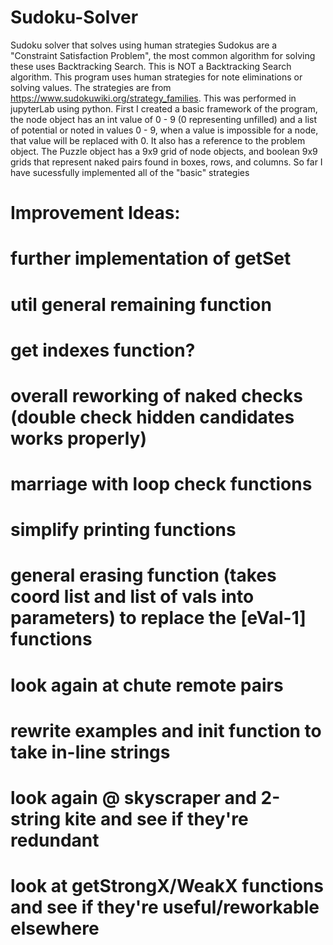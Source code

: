 # Sudoku-Solver
Sudoku solver that solves using human strategies
Sudokus are a "Constraint Satisfaction Problem", the most common algorithm for solving these uses Backtracking Search. This is NOT a Backtracking Search algorithm.
This program uses human strategies for note eliminations or solving values. The strategies are from https://www.sudokuwiki.org/strategy_families. 
This was performed in jupyterLab using python. 
First I created a basic framework of the program, the node object has an int value of 0 - 9 (0 representing unfilled) and a list of potential or noted in values 0 - 9, when a value is impossible for a node, that value will be replaced with 0. It also has a reference to the problem object.
The Puzzle object has a 9x9 grid of node objects, and boolean 9x9 grids that represent naked pairs found in boxes, rows, and columns. 
So far I have sucessfully implemented all of the "basic" strategies

# Improvement Ideas:
# further implementation of getSet
# util general remaining function
# get indexes function?
# overall reworking of naked checks (double check hidden candidates works properly)
# marriage with loop check functions
# simplify printing functions
# general erasing function (takes coord list and list of vals into parameters) to replace the [eVal-1] functions
# look again at chute remote pairs
# rewrite examples and __init__ function to take in-line strings
# look again @ skyscraper and 2-string kite and see if they're redundant
# look at getStrongX/WeakX functions and see if they're useful/reworkable elsewhere
